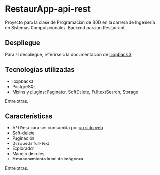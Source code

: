 # RestaurApp-api-rest

Proyecto para la clase de Programación de BDD en la carrera de Ingeniería en Sistemas Computacionales. Backend para un Restaurant.

## Despliegue
Para el despliegue, referirse a la documentación de [loopback 3](https://github.com/strongloop/loopback)

## Tecnologías utilizadas

- loopback3
- PostgreSQL
- Mixins y plugins: Paginator, SoftDelete, FulltextSearch, Storage

Entre otras.

## Características

- API Rest para ser consumida por [un sitio web](https://github.com/jemmaengz1202/RestaurApp)
- Soft-delete
- Paginación
- Búsqueda full-text
- Explorador
- Manejo de roles
- Almacenamiento local de imágenes

Entre otras.
